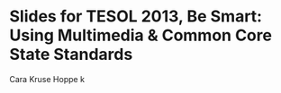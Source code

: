 Slides for TESOL 2013, Be Smart: Using Multimedia & Common Core State Standards
============================
Cara Kruse Hoppe
k
